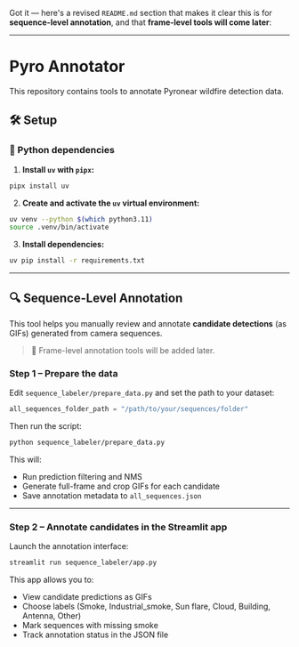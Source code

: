 Got it — here's a revised `README.md` section that makes it clear this is for **sequence-level annotation**, and that **frame-level tools will come later**:

---

# Pyro Annotator

This repository contains tools to annotate Pyronear wildfire detection data.

## 🛠️ Setup

### 🐍 Python dependencies

1. **Install `uv` with `pipx`:**

```bash
pipx install uv
```

2. **Create and activate the `uv` virtual environment:**

```bash
uv venv --python $(which python3.11)
source .venv/bin/activate
```

3. **Install dependencies:**

```bash
uv pip install -r requirements.txt
```

---

## 🔍 Sequence-Level Annotation

This tool helps you manually review and annotate **candidate detections** (as GIFs) generated from camera sequences.

> 📝 Frame-level annotation tools will be added later.

### Step 1 – Prepare the data

Edit `sequence_labeler/prepare_data.py` and set the path to your dataset:

```python
all_sequences_folder_path = "/path/to/your/sequences/folder"
```

Then run the script:

```bash
python sequence_labeler/prepare_data.py
```

This will:

* Run prediction filtering and NMS
* Generate full-frame and crop GIFs for each candidate
* Save annotation metadata to `all_sequences.json`

---

### Step 2 – Annotate candidates in the Streamlit app

Launch the annotation interface:

```bash
streamlit run sequence_labeler/app.py
```

This app allows you to:

* View candidate predictions as GIFs
* Choose labels (Smoke, Industrial_smoke, Sun flare, Cloud, Building, Antenna, Other)
* Mark sequences with missing smoke
* Track annotation status in the JSON file
